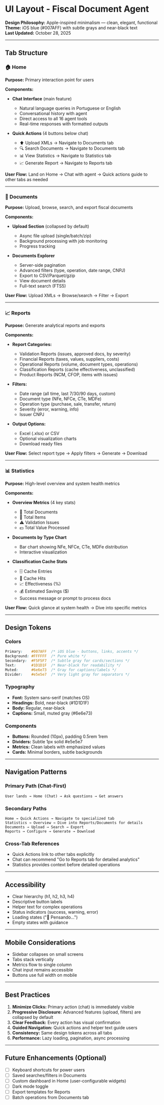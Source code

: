 # UI Layout - Fiscal Document Agent

**Design Philosophy:** Apple-inspired minimalism — clean, elegant, functional  
**Theme:** iOS blue (#007AFF) with subtle grays and near-black text  
**Last Updated:** October 28, 2025

---

## Tab Structure

### 🏠 Home

**Purpose:** Primary interaction point for users

**Components:**

- **Chat Interface** (main feature)

  - Natural language queries in Portuguese or English
  - Conversational history with agent
  - Direct access to all 16 agent tools
  - Real-time responses with formatted outputs

- **Quick Actions** (4 buttons below chat)
  - ⬆️ Upload XMLs → Navigate to Documents tab
  - 🔍 Search Documents → Navigate to Documents tab
  - 📊 View Statistics → Navigate to Statistics tab
  - 📈 Generate Report → Navigate to Reports tab

**User Flow:** Land on Home → Chat with agent → Quick actions guide to other tabs as needed

---

### 📄 Documents

**Purpose:** Upload, browse, search, and export fiscal documents

**Components:**

- **Upload Section** (collapsed by default)

  - Async file upload (single/batch/zip)
  - Background processing with job monitoring
  - Progress tracking

- **Documents Explorer**
  - Server-side pagination
  - Advanced filters (type, operation, date range, CNPJ)
  - Export to CSV/Parquet/gzip
  - View document details
  - Full-text search (FTS5)

**User Flow:** Upload XMLs → Browse/search → Filter → Export

---

### 📈 Reports

**Purpose:** Generate analytical reports and exports

**Components:**

- **Report Categories:**

  - Validation Reports (issues, approved docs, by severity)
  - Financial Reports (taxes, values, suppliers, costs)
  - Operational Reports (volume, document types, operations)
  - Classification Reports (cache effectiveness, unclassified)
  - Product Reports (NCM, CFOP, items with issues)

- **Filters:**

  - Date range (all time, last 7/30/90 days, custom)
  - Document type (NFe, NFCe, CTe, MDFe)
  - Operation type (purchase, sale, transfer, return)
  - Severity (error, warning, info)
  - Issuer CNPJ

- **Output Options:**
  - Excel (.xlsx) or CSV
  - Optional visualization charts
  - Download ready files

**User Flow:** Select report type → Apply filters → Generate → Download

---

### 📊 Statistics

**Purpose:** High-level overview and system health metrics

**Components:**

- **Overview Metrics** (4 key stats)

  - 📄 Total Documents
  - 🛒 Total Items
  - ⚠️ Validation Issues
  - 💵 Total Value Processed

- **Documents by Type Chart**

  - Bar chart showing NFe, NFCe, CTe, MDFe distribution
  - Interactive visualization

- **Classification Cache Stats**
  - 🗄️ Cache Entries
  - 🎯 Cache Hits
  - 📈 Effectiveness (%)
  - 💰 Estimated Savings ($)
  - Success message or prompt to process docs

**User Flow:** Quick glance at system health → Dive into specific metrics

---

## Design Tokens

### Colors

```css
Primary:    #007AFF  /* iOS blue - buttons, links, accents */
Background: #FFFFFF  /* Pure white */
Secondary:  #F5F5F7  /* Subtle gray for cards/sections */
Text:       #1D1D1F  /* Near-black for readability */
Muted:      #6e6e73  /* Gray for captions/labels */
Divider:    #e5e5e7  /* Very light gray for separators */
```

### Typography

- **Font:** System sans-serif (matches OS)
- **Headings:** Bold, near-black (#1D1D1F)
- **Body:** Regular, near-black
- **Captions:** Small, muted gray (#6e6e73)

### Components

- **Buttons:** Rounded (10px), padding 0.5rem 1rem
- **Dividers:** Subtle 1px solid #e5e5e7
- **Metrics:** Clean labels with emphasized values
- **Cards:** Minimal borders, subtle backgrounds

---

## Navigation Patterns

### Primary Path (Chat-First)

```
User lands → Home (Chat) → Ask questions → Get answers
```

### Secondary Paths

```
Home → Quick Actions → Navigate to specialized tab
Statistics → Overview → Dive into Reports/Documents for details
Documents → Upload → Search → Export
Reports → Configure → Generate → Download
```

### Cross-Tab References

- Quick Actions link to other tabs explicitly
- Chat can recommend "Go to Reports tab for detailed analytics"
- Statistics provides context before detailed operations

---

## Accessibility

- Clear hierarchy (h1, h2, h3, h4)
- Descriptive button labels
- Helper text for complex operations
- Status indicators (success, warning, error)
- Loading states ("🤔 Pensando...")
- Empty states with guidance

---

## Mobile Considerations

- Sidebar collapses on small screens
- Tabs stack vertically
- Metrics flow to single column
- Chat input remains accessible
- Buttons use full width on mobile

---

## Best Practices

1. **Minimize Clicks:** Primary action (chat) is immediately visible
2. **Progressive Disclosure:** Advanced features (upload, filters) are collapsed by default
3. **Clear Feedback:** Every action has visual confirmation
4. **Guided Navigation:** Quick actions and helper text guide users
5. **Consistency:** Same design tokens across all tabs
6. **Performance:** Lazy loading, pagination, async processing

---

## Future Enhancements (Optional)

- [ ] Keyboard shortcuts for power users
- [ ] Saved searches/filters in Documents
- [ ] Custom dashboard in Home (user-configurable widgets)
- [ ] Dark mode toggle
- [ ] Export templates for Reports
- [ ] Batch operations from Documents tab
